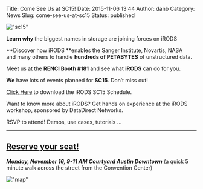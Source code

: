 Title: Come See Us at SC15!
Date: 2015-11-06 13:44
Author: danb
Category: News
Slug: come-see-us-at-sc15
Status: published

!["sc15"](./theme/img/sc15card.jpg)

**Learn why** the biggest names in storage are joining forces on iRODS

**Discover how iRODS **enables the Sanger Institute, Novartis, NASA
and many others to handle **hundreds of PETABYTES** of unstructured
data.

Meet us at the **RENCI Booth \#181** and see what **iRODS** can do for
you.

**We** have lots of events planned for **SC15**. Don’t miss out!

[Click
Here](./theme/uploads/2015/10/irods_sched_sc2015.pdf) to
download the iRODS SC15 Schedule.

Want to know more about iRODS? Get hands on experience at the iRODS
workshop, sponsored by DataDirect Networks.

RSVP to attend! Demos, use cases, tutorials ...

  ---------------------------------------------
  [Reserve your seat!](http://irods.org/sc15)
  ---------------------------------------------

***Monday, November 16, 9-11 AM***
***Courtyard Austin Downtown***
(a quick 5 minute walk across the street from the Convention Center)

!["map"](./theme/img/sc15map.jpg)
